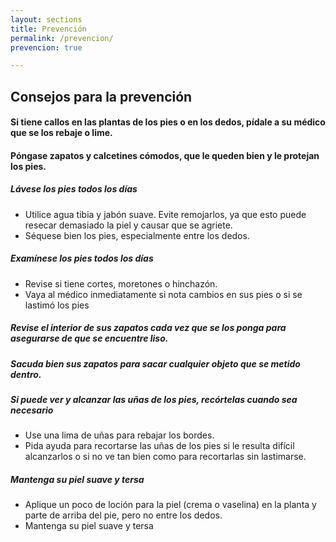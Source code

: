 ```yaml
---
layout: sections
title: Prevención
permalink: /prevencion/
prevencion: true

---
```


## Consejos para la prevención

#### Si tiene callos en las plantas de los pies o en los dedos, pídale a su médico que se los rebaje o lime.
#### Póngase zapatos y calcetines cómodos, que le queden bien y le protejan los pies. 

##### Lávese los pies todos los días

- Utilice agua tibia y jabón suave. Evite remojarlos, ya que esto puede resecar demasiado la piel y causar que se agriete.
- Séquese bien los pies, especialmente entre los dedos.

##### Examínese los pies todos los días

- Revise si tiene cortes, moretones o hinchazón.
- Vaya al médico inmediatamente si nota cambios en sus pies o si se lastimó los pies

##### Revise el interior de sus zapatos cada vez que se los ponga para asegurarse de que se encuentre liso.

##### Sacuda bien sus zapatos para sacar cualquier objeto que se metido dentro.

##### Si puede ver y alcanzar las uñas de los pies, recórtelas cuando sea necesario

- Use una lima de uñas para rebajar los bordes.
- Pida ayuda para recortarse las uñas de los pies si le resulta difícil alcanzarlos o si no ve tan bien como para recortarlas sin lastimarse. 


##### Mantenga su piel suave y tersa

- Aplique un poco de loción para la piel (crema o vaselina) en la planta y parte de arriba del pie, pero no entre los dedos. 
- Mantenga su piel suave y tersa
